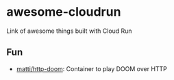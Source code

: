 # awesome-cloudrun
Link of awesome things built with Cloud Run

## Fun

* [matti/http-doom](https://github.com/matti/http-doom): Container to play DOOM over HTTP
